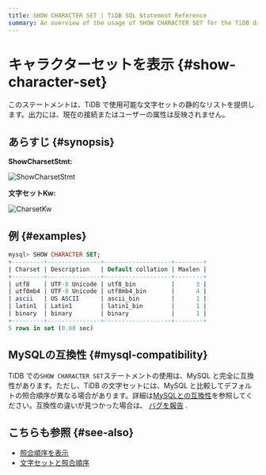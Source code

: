 ```yaml
---
title: SHOW CHARACTER SET | TiDB SQL Statement Reference
summary: An overview of the usage of SHOW CHARACTER SET for the TiDB database.
---
```


# キャラクターセットを表示 {#show-character-set}

このステートメントは、TiDB で使用可能な文字セットの静的なリストを提供します。出力には、現在の接続またはユーザーの属性は反映されません。

## あらすじ {#synopsis}

**ShowCharsetStmt:**

![ShowCharsetStmt](/media/sqlgram/ShowCharsetStmt.png)

**文字セットKw:**

![CharsetKw](/media/sqlgram/CharsetKw.png)

## 例 {#examples}

```sql
mysql> SHOW CHARACTER SET;
+---------+---------------+-------------------+--------+
| Charset | Description   | Default collation | Maxlen |
+---------+---------------+-------------------+--------+
| utf8    | UTF-8 Unicode | utf8_bin          |      3 |
| utf8mb4 | UTF-8 Unicode | utf8mb4_bin       |      4 |
| ascii   | US ASCII      | ascii_bin         |      1 |
| latin1  | Latin1        | latin1_bin        |      1 |
| binary  | binary        | binary            |      1 |
+---------+---------------+-------------------+--------+
5 rows in set (0.00 sec)
```

## MySQLの互換性 {#mysql-compatibility}

TiDB での`SHOW CHARACTER SET`ステートメントの使用は、MySQL と完全に互換性があります。ただし、TiDB の文字セットには、MySQL と比較してデフォルトの照合順序が異なる場合があります。詳細は[MySQLとの互換性](/mysql-compatibility.md)を参照してください。互換性の違いが見つかった場合は、 [バグを報告](https://docs.pingcap.com/tidb/stable/support) .

## こちらも参照 {#see-also}

-   [照合順序を表示](/sql-statements/sql-statement-show-collation.md)
-   [文字セットと照合順序](/character-set-and-collation.md)
